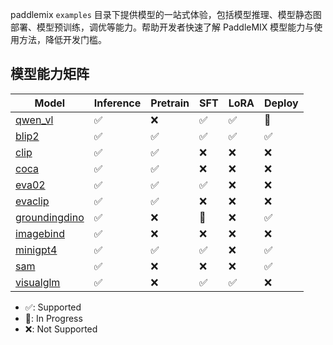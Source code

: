 
paddlemix `examples` 目录下提供模型的一站式体验，包括模型推理、模型静态图部署、模型预训练，调优等能力。帮助开发者快速了解 PaddleMIX 模型能力与使用方法，降低开发门槛。


## 模型能力矩阵

| Model | Inference |Pretrain | SFT | LoRA | Deploy |
| --- | --- | --- | --- | --- | --- |
| [qwen_vl](./qwen_vl/) | ✅  | ❌  | ✅  | ✅  | 🚧  |
| [blip2](./blip2/) | ✅  | ✅ | ✅  | ✅ | ✅  |
| [clip](./clip) | ✅  | ✅ | ❌ | ❌ | ❌ |
| [coca](./coca/) |  ✅  | ✅ | ❌ | ❌ | ❌ |
| [eva02](./eva02/)|    ✅  |  ✅  |  ✅  |  ❌   | ❌   |
| [evaclip](./evaclip/) | ✅ | ✅ | ❌ | ❌ |  ❌ |
| [groundingdino](./groundingdino/) | ✅ | ❌  | 🚧   | ❌  | ✅  |
| [imagebind](./imagebind/) |   ✅  |  ❌   |  ❌  | ❌ | ❌ |
| [minigpt4](./minigpt4) | ✅ | ✅ | ✅   |  ❌  | ✅  |
| [sam](./sam/) | ✅ | ❌ | ❌ | ❌ | ✅  |
| [visualglm](./visualglm/) | ✅ | ❌ | ✅ | ✅ | ❌ |

* ✅: Supported
* 🚧: In Progress
* ❌: Not Supported

